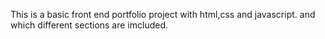 This is a basic front end portfolio project with html,css and javascript.
and which different sections are imcluded.
